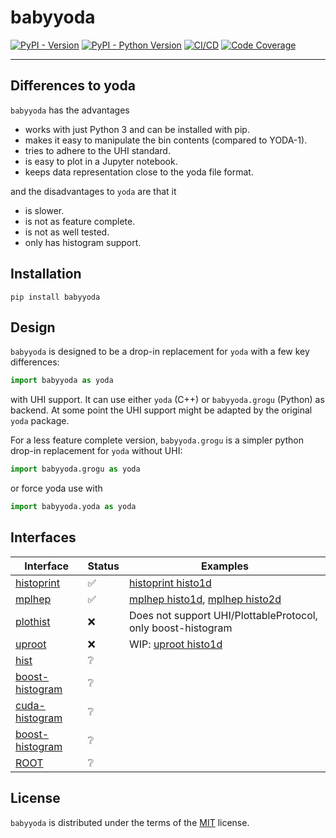 # babyyoda

[![PyPI - Version](https://img.shields.io/pypi/v/babyyoda.svg)](https://pypi.org/project/babyyoda)
[![PyPI - Python Version](https://img.shields.io/pypi/pyversions/babyyoda.svg)](https://pypi.org/project/babyyoda)
[![CI/CD](https://github.com/APN-Pucky/babyyoda/actions/workflows/ci.yml/badge.svg)](https://github.com/APN-Pucky/babyyoda/actions/workflows/ci.yml)
[![Code Coverage](https://codecov.io/gh/APN-Pucky/babyyoda/graph/badge.svg?branch=master)](https://codecov.io/gh/APN-Pucky/babyyoda?branch=master)

______________________________________________________________________

## Differences to yoda

`babyyoda` has the advantages

- works with just Python 3 and can be installed with pip.
- makes it easy to manipulate the bin contents (compared to YODA-1).
- tries to adhere to the UHI standard.
- is easy to plot in a Jupyter notebook.
- keeps data representation close to the yoda file format.

and the disadvantages to `yoda` are that it

- is slower.
- is not as feature complete.
- is not as well tested.
- only has histogram support.

## Installation

```console
pip install babyyoda
```

## Design

`babyyoda` is designed to be a drop-in replacement for `yoda` with a few key differences:

```python
import babyyoda as yoda
```

with UHI support.
It can use either `yoda` (C++) or `babyyoda.grogu` (Python) as backend.
At some point the UHI support might be adapted by the original `yoda` package.

For a less feature complete version, `babyyoda.grogu` is a simpler python drop-in replacement for `yoda` without UHI:

```python
import babyyoda.grogu as yoda
```

or force yoda use with

```python
import babyyoda.yoda as yoda
```

## Interfaces

| Interface                                                        | Status | Examples                                                                                                             |
| ---------------------------------------------------------------- | ------ | -------------------------------------------------------------------------------------------------------------------- |
| [histoprint](https://github.com/scikit-hep/histoprint)           | ✅     | [histoprint histo1d](examples/interface/histoprint/histo1d.ipynb)                                                    |
| [mplhep](https://github.com/scikit-hep/mplhep)                   | ✅     | [mplhep histo1d](examples/interface/mplhep/histo1d.ipynb), [mplhep histo2d](examples/interface/mplhep/histo2d.ipynb) |
| [plothist](https://github.com/scikit-hep/plothist)               | ❌     | Does not support UHI/PlottableProtocol, only boost-histogram                                                         |
| [uproot](https://github.com/scikit-hep/uproot)                   | ❌     | WIP: [uproot histo1d](examples/interface/uproot/histo1d.ipynb)                                                       |
| [hist](https://github.com/scikit-hep/hist)                       | ❔     |                                                                                                                      |
| [boost-histogram](https://github.com/scikit-hep/boost-histogram) | ❔     |                                                                                                                      |
| [cuda-histogram](https://github.com/scikit-hep/cuda-histogram)   | ❔     |                                                                                                                      |
| [boost-histogram](https://github.com/scikit-hep/cuda-histogram)  | ❔     |                                                                                                                      |
| [ROOT](https://github.com/root-project/root)                     | ❔     |                                                                                                                      |

## License

`babyyoda` is distributed under the terms of the [MIT](https://spdx.org/licenses/MIT.html) license.
